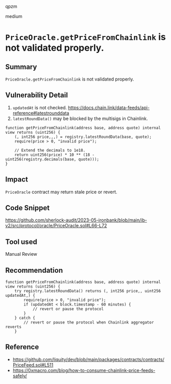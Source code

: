 qpzm

medium

# `PriceOracle.getPriceFromChainlink` is not validated properly.

## Summary
`PriceOracle.getPriceFromChainlink` is not validated properly.

## Vulnerability Detail
1. `updatedAt` is not checked. https://docs.chain.link/data-feeds/api-reference#latestrounddata
2. `latestRoundData()` may be blocked by the multisigs in Chainlink.
```solidity
function getPriceFromChainlink(address base, address quote) internal view returns (uint256) {
    (, int256 price,,,) = registry.latestRoundData(base, quote);
    require(price > 0, "invalid price");

    // Extend the decimals to 1e18.
    return uint256(price) * 10 ** (18 - uint256(registry.decimals(base, quote)));
}
```

## Impact
`PriceOracle` contract may return stale price or revert.

## Code Snippet
https://github.com/sherlock-audit/2023-05-ironbank/blob/main/ib-v2/src/protocol/oracle/PriceOracle.sol#L66-L72

## Tool used

Manual Review

## Recommendation

```solidity
function getPriceFromChainlink(address base, address quote) internal view returns (uint256) {
    try registry.latestRoundData() returns (, int256 price,, uint256 updatedAt,) {
        require(price > 0, "invalid price");
        if (updatedAt < block.timestamp - 60 minutes) {
            // revert or pause the protocol
        }
    } catch {
        // revert or pause the protocol when Chainlink aggregator reverts
    }
```

## Reference
- https://github.com/liquity/dev/blob/main/packages/contracts/contracts/PriceFeed.sol#L511
- https://0xmacro.com/blog/how-to-consume-chainlink-price-feeds-safely/
